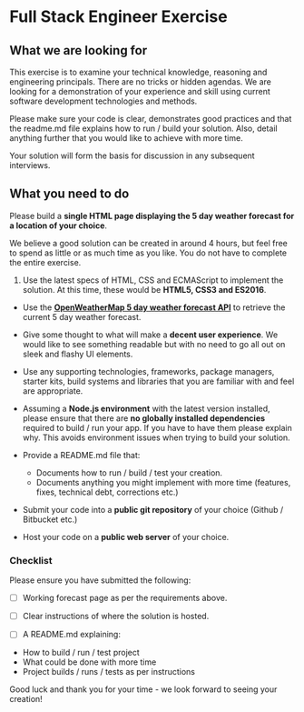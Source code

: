 # Full Stack Engineer Exercise

## What we are looking for

This exercise is to examine your technical knowledge, reasoning and engineering principals. There are no tricks or hidden agendas. We are looking for a demonstration of your experience and skill using current software development technologies and methods.

Please make sure your code is clear, demonstrates good practices and that the readme.md file explains how to run / build your solution. Also, detail anything further that you would like to achieve with more time.

Your solution will form the basis for discussion in any subsequent interviews.

## What you need to do

Please build a **single HTML page displaying the 5 day weather forecast for a location of your choice**.

We believe a good solution can be created in around 4 hours, but feel free to spend as little or as much time as you like. You do not have to complete the entire exercise.

1. Use the latest specs of HTML, CSS and ECMAScript to implement the solution. At this time, these would be **HTML5, CSS3 and ES2016**.

* Use the [**OpenWeatherMap 5 day weather forecast API**](http://openweathermap.org/forecast5) to retrieve the current 5 day weather forecast.

* Give some thought to what will make a **decent user experience**. We would like to see something readable but with no need to go all out on sleek and flashy UI elements.

* Use any supporting technologies, frameworks, package managers, starter kits, build systems and libraries that you are familiar with and feel are appropriate.

* Assuming a **Node.js environment**  with the latest version installed, please ensure that there are **no globally installed dependencies** required to build / run your app. If you have to have them please explain why. This avoids environment issues when trying to build your solution.

* Provide a README.md file that:
    * Documents how to run / build / test your creation.
    * Documents anything you might implement with more time (features, fixes, technical debt, corrections etc.)

* Submit your code into a **public git repository** of your choice (Github / Bitbucket etc.)

* Host your code on a **public web server** of your choice.

### Checklist

Please ensure you have submitted the following:

- [ ] Working forecast page as per the requirements above.

- [ ] Clear instructions of where the solution is hosted.

- [ ] A README.md explaining:
 * How to build / run / test project
 * What could be done with more time
 * Project builds / runs / tests as per instructions

Good luck and thank you for your time - we look forward to seeing your creation!
